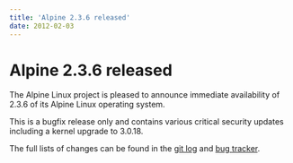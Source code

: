 ```yaml
---
title: 'Alpine 2.3.6 released'
date: 2012-02-03
---
```


# Alpine 2.3.6 released
The Alpine Linux project is pleased to announce immediate availability of 2.3.6 of its Alpine Linux operating system.

This is a bugfix release only and contains various critical security updates including a kernel upgrade to 3.0.18.

The full lists of changes can be found in the <a href="http://git.alpinelinux.org/cgit/aports/log/?h=v2.3.6">git log</a> and <a href="http://bugs.alpinelinux.org/versions/show/42">bug tracker</a>.

